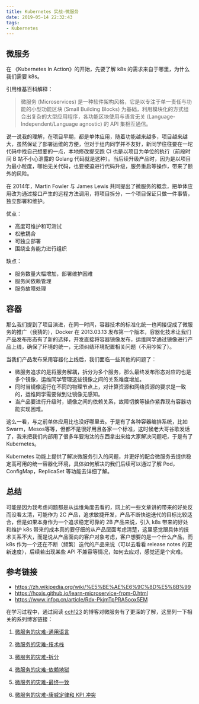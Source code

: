 ```yaml
---
title: Kubernetes 实战-微服务
date: 2019-05-14 22:32:43
tags:
- Kubernetes
---
```


## 微服务

在 《Kubernetes In Action》的开始，先要了解 k8s 的需求来自于哪里，为什么我们需要 k8s。

引用维基百科解释：
> 微服务 (Microservices) 是一种软件架构风格，它是以专注于单一责任与功能的小型功能区块 (Small Building Blocks) 为基础，利用模块化的方式组合出复杂的大型应用程序，各功能区块使用与语言无关 (Language-Independent/Language agnostic) 的 API 集相互通信。

说一说我的理解，在项目早期，都是单体应用，随着功能越来越多，项目越来越大，虽然保证了部署运维的方便，但对于组内同学并不友好，新同学往往要在一坨代码中找自己想要的一点，本地修改提交跑 CI 也是以项目为单位的执行（前段时间 B 站不小心泄露的 Golang 代码就是这种）。当后续升级产品时，因为是以项目为最小粒度，哪怕无关代码，也要被迫进行代码升级，服务重启等操作，带来了额外的风险。

在 2014年，Martin Fowler 与 James Lewis 共同提出了微服务的概念，把单体应用改为通过接口产生的远程方法调用，将项目拆分，一个项目保证只做一件事情，独立部署和维护。

优点：
* 高度可维护和可测试
* 松散耦合
* 可独立部署
* 围绕业务能力进行组织

缺点：
* 服务数量大幅增加，部署维护困难
* 服务间依赖管理
* 服务故障处理

## 容器

那么我们提到了项目演进，在同一时间，容器技术的标准化统一也间接促成了微服务的推广（我猜的），Docker 在 2013.03.13 发布第一个版本，容器化技术让我们产品发布形态有了新的选择，开发直接将容器镜像发布，运维同学通过镜像进行产品上线，确保了环境的统一，无须纠结环境配置相关问题（不用吵架了）。

当我们产品发布采用容器化上线后，我们面临一些其他的问题了：
* 微服务追求的是将服务解耦，拆分为多个服务，那么最终发布形态对应的也是多个镜像，运维同学管理这些镜像之间的关系难度增加。
* 同时当镜像运行在不同的物理节点上，对计算资源和网络资源的要求是一致的，运维同学需要做到让镜像无感知。
* 当产品要进行升级时，镜像之间的依赖关系，故障切换等操作紧靠现有容器功能实现困难。

这么一看，与之前单体应用比也没好哪里去。于是有了各种容器编排系统，比如 Swarm，Mesos等等，但都不是很好用且各家一个标准，这时候老大哥谷歌发话了，我来把我们内部用了很多年要淘汰的东西拿出来给大家解决问题吧，于是有了 Kubernetes。

Kubernetes 功能上提供了解决微服务引入的问题，并更好的配合微服务去提供稳定高可用的统一容器化环境，具体如何解决的我们后续可以通过了解 Pod，ConfigMap，ReplicaSet 等功能去详细了解。

## 总结

可能是因为我考虑问题都是从运维角度去看的，网上的一些文章讲的带来的好处反而没看太清，可能作为 2C 产品，追求敏捷开发，产品不断快速迭代的目标比较适合，但是如果本身作为一个追求稳定可靠的 2B 产品来说，引入 k8s 带来的好处和维护 k8s 带来的成本真的要仔细的从产品层面考虑清楚，这里感觉跟具体的技术关系不大，而是说从产品面向的客户对象考虑，客户想要的是一个什么产品，而 k8s 作为一个还在不断（频繁）迭代的产品来说（可以去看看 release notes 的更新速度），后续若出现某些 API 不兼容等情况，如何去应对，感觉还是个灾难。


## 参考链接
* https://zh.wikipedia.org/wiki/%E5%BE%AE%E6%9C%8D%E5%8B%99
* https://hoxis.github.io/learn-microservice-from-0.html
* https://www.infoq.cn/article/Rdx-PkjmTpPRA5oox5EM

在学习过程中，通过阅读 [cch123](https://github.com/cch123) 的博客对微服务有了更深的了解，这里列一下相关的系列博客链接：
1. [微服务的灾难-通用语言](http://xargin.com/disaster-of-microservice-ul/)

2. [微服务的灾难-技术栈](http://xargin.com/disaster-of-microservice-techstack/)

3. [微服务的灾难-拆分](http://xargin.com/disaster-of-microservice-divide/)

4. [微服务的灾难-依赖地狱](http://xargin.com/disaster-of-microservice-dephell/)

5. [微服务的灾难-最终一致](http://xargin.com/disaster-of-microservice-evconst/)

6. [微服务的灾难-康威定律和 KPI 冲突](http://xargin.com/disaster-of-microservice-conway-law/)
